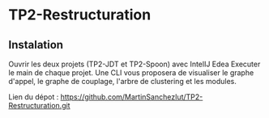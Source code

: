 # TP2-Restructuration

## Instalation
Ouvrir les deux projets (TP2-JDT et TP2-Spoon) avec IntelIJ Edea
Executer le main de chaque projet. Une CLI vous proposera de visualiser le graphe d'appel, le graphe de couplage, l'arbre de clustering et les modules.


Lien du dépot : 
https://github.com/MartinSanchezIut/TP2-Restructuration.git